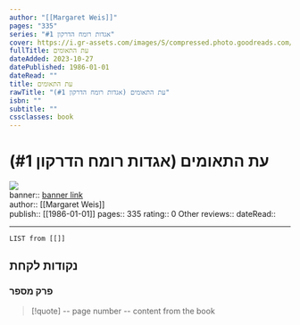 ```yaml
---
author: "[[Margaret Weis]]"
pages: "335"
series: "אגדות רומח הדרקון #1"
cover: https://i.gr-assets.com/images/S/compressed.photo.goodreads.com/books/1598469231l/55133640.jpg
fullTitle: עת התאומים
dateAdded: 2023-10-27
datePublished: 1986-01-01
dateRead: ""
title: עת התאומים
rawTitle: "עת התאומים (אגדות רומח הדרקון #1)"
isbn: ""
subtitle: ""
cssclasses: book
---
```

# עת התאומים (אגדות רומח הדרקון #1)

![](https:&#x2F;&#x2F;i.gr-assets.com&#x2F;images&#x2F;S&#x2F;compressed.photo.goodreads.com&#x2F;books&#x2F;1598469231l&#x2F;55133640.jpg)  
banner:: [banner link](https:&#x2F;&#x2F;i.gr-assets.com&#x2F;images&#x2F;S&#x2F;compressed.photo.goodreads.com&#x2F;books&#x2F;1598469231l&#x2F;55133640.jpg)  
author:: [[Margaret Weis]]  
publish:: [[1986-01-01]]
pages:: 335
rating:: 0 
Other reviews:: 
dateRead:: 

<hr  style="clear:both"/>



```dataview
LIST from [[]]
```

## נקודות לקחת 

### פרק מספר
> [!quote] -- page number -- 
>  content from the book




```